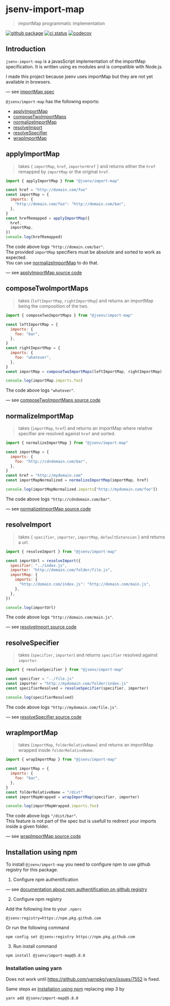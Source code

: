 # jsenv-import-map

> importMap programmatic implementation

[![github package](https://img.shields.io/github/package-json/v/jsenv/jsenv-import-map.svg?label=package&logo=github)](https://github.com/jsenv/jsenv-import-map/packages)
[![ci status](https://github.com/jsenv/jsenv-import-map/workflows/ci/badge.svg)](https://github.com/jsenv/jsenv-import-map/actions)
[![codecov](https://codecov.io/gh/jsenv/jsenv-import-map/branch/master/graph/badge.svg)](https://codecov.io/gh/jsenv/jsenv-import-map)

## Introduction

`jsenv-import-map` is a javasScript implementation of the importMap specification. It is written using es modules and is compatible with Node.js.<br />

I made this project because jsenv uses importMap but they are not yet available in browsers.<br />

— see [importMap spec](https://github.com/WICG/import-maps)

`@jsenv/import-map` has the following exports:

- [applyImportMap](#applyimportmap)
- [composeTwoImportMaps](#composetwoimportmaps)
- [normalizeImportMap](#normalizeimportmap)
- [resolveImport](#resolveimport)
- [resolveSpecifier](#resolvespecifier)
- [wrapImportMap](#wrapimportmap)

## applyImportMap

> takes { `importMap`, `href`, `importerHref` } and returns either the `href` remapped by `importMap` or the original `href`.

```js
import { applyImportMap } from "@jsenv/import-map"

const href = "http://domain.com/foo"
const importMap = {
  imports: {
    "http://domain.com/foo": "http://domain.com/bar",
  },
}
const hrefRemapped = applyImportMap({
  href,
  importMap,
})
console.log(hrefRemapped)
```

The code above logs `"http://domain.com/bar"`.<br />
The provided `importMap` specifiers must be absolute and sorted to work as expected.<br />
You can use [normalizeImportMap](#normalizeimportmap) to do that.<br />

— see [applyImportMap source code](./src/applyImportMap/applyImportMap.js)

## composeTwoImportMaps

> takes (`leftImportMap`, `rightImportMap`) and returns an importMap being the composition of the two.

```js
import { composeTwoImportMaps } from "@jsenv/import-map"

const leftImportMap = {
  imports: {
    foo: "bar",
  },
}
const rightImportMap = {
  imports: {
    foo: "whatever",
  },
}
const importMap = composeTwoImportMaps(leftImportMap, rightImportMap)

console.log(importMap.imports.foo)
```

The code above logs `"whatever"`.

— see [composeTwoImportMaps source code](./src/composeTwoImportMaps/composeTwoImportMaps.js)

## normalizeImportMap

> takes (`importMap`, `href`) and returns an importMap where relative specifier are resolved against `href` and sorted.

```js
import { normalizeImportMap } from "@jsenv/import-map"

const importMap = {
  imports: {
    foo: "http://cdndomain.com/bar",
  },
}
const href = "http://mydomain.com"
const importMapNormalized = normalizeImportMap(importMap, href)

console.log(importMapNormalized.imports["http://mydomain.com/foo"])
```

The code above logs `"http://cdndomain.com/bar"`.

— see [normalizeImportMap source code](./src/normalizeImportMap/normalizeImportMap.js)

## resolveImport

> takes { `specifier`, `importer`, `importMap`, `defaultExtension` } and returns a url.

```js
import { resolveImport } from "@jsenv/import-map"

const importUrl = resolveImport({
  specifier: "../index.js",
  importer: "http://domain.com/folder/file.js",
  importMap: {
    imports: {
      "http://domain.com/index.js": "http://domain.com/main.js",
    },
  },
})

console.log(importUrl)
```

The code above logs `"http://domain.com/main.js"`.

— see [resolveImport source code](./src/resolveImport/resolveImport.js)

## resolveSpecifier

> takes (`specifier`, `importer`) and returns `specifier` resolved against `importer`.

```js
import { resolveSpecifier } from "@jsenv/import-map"

const specifier = "../file.js"
const importer = "http://mydomain.com/folder/index.js"
const specifierResolved = resolveSpecifier(specifier, importer)

console.log(specifierResolved)
```

The code above logs `"http://mydomain.com/file.js"`.

— see [resolveSpecifier source code](./src/resolveSpecifier/resolveSpecifier.js)

## wrapImportMap

> takes (`importMap`, `folderRelativeName`) and returns an importMap wrapped inside `folderRelativeName`.

```js
import { wrapImportMap } from "@jsenv/import-map"

const importMap = {
  imports: {
    foo: "bar",
  },
}
const folderRelativeName = "/dist"
const importMapWrapped = wrapImportMap(specifier, importer)

console.log(importMapWrapped.imports.foo)
```

The code above logs `"/dist/bar"`.<br />
This feature is not part of the spec but is usefull to redirect your imports inside a given folder.<br />

— see [wrapImportMap source code](./src/wrapImportMap/wrapImportMap.js)

## Installation using npm

To install `@jsenv/import-map` you need to configure npm to use github registry for this package.

1. Configure npm authentification

— see [documentation about npm authentification on github registry](https://github.com/jsenv/jsenv-core/blob/master/docs/npm-auth-github-registry.md##npm-authentification-on-github-registry)

2. Configure npm registry

Add the following line to your `.npmrc`

```
@jsenv:registry=https://npm.pkg.github.com
```

Or run the following command

```console
npm config set @jsenv:registry https://npm.pkg.github.com
```

3. Run install command

```console
npm install @jsenv/import-map@5.8.0
```

### Installation using yarn

Does not work until https://github.com/yarnpkg/yarn/issues/7552 is fixed.

Same steps as [Installation using npm](#installation-using-npm) replacing step 3 by

```console
yarn add @jsenv/import-map@5.8.0
```
